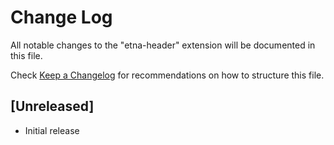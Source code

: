 # Change Log

All notable changes to the "etna-header" extension will be documented in this file.

Check [Keep a Changelog](http://keepachangelog.com/) for recommendations on how to structure this file.

## [Unreleased]

- Initial release